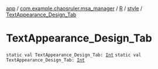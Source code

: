 [app](../../../index.md) / [com.example.chaosruler.msa_manager](../../index.md) / [R](../index.md) / [style](index.md) / [TextAppearance_Design_Tab](.)

# TextAppearance_Design_Tab

`static val TextAppearance_Design_Tab: `[`Int`](https://kotlinlang.org/api/latest/jvm/stdlib/kotlin/-int/index.html)
`static val TextAppearance_Design_Tab: `[`Int`](https://kotlinlang.org/api/latest/jvm/stdlib/kotlin/-int/index.html)